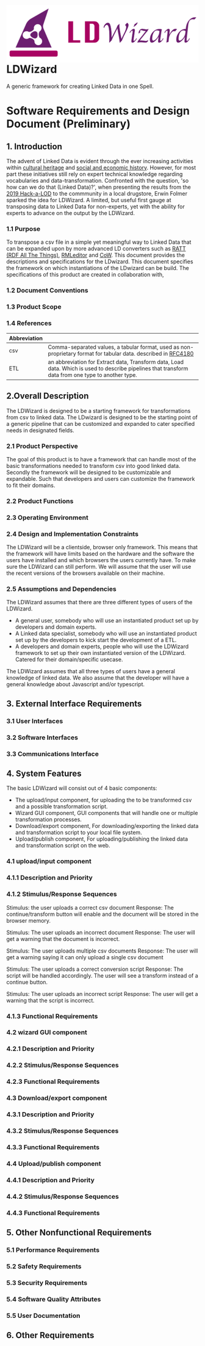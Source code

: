 <img src="/docs/img/LDWizard.png" align="right">

# LDWizard

A generic framework for creating Linked Data in one Spell.

# Software Requirements and Design Document (Preliminary)

## 1. Introduction
The advent of Linked Data is evident through the ever increasing activities within [cultural heritage](https://www.netwerkdigitaalerfgoed.nl/tag/linked-open-data/) and [social and economic history](https://stories.datalegend.net). However, for most part these initiatives still rely on expert technical knowledge regarding vocabularies and data-transformation. Confronted with the question, 'so how can we do that (Linked Data)?', when presenting the results from the [2019 Hack-a-LOD](https://hackalod.com/index.php/2019/12/24/teams-en-resultaten-2019/) to the commmunity in a local drugstore, Erwin Folmer sparked the idea for LDWizard. A limited, but useful first gauge at transposing data to Linked Data for non-experts, yet with the ability for experts to advance on the output by the LDWizard.

### 1.1 Purpose

To transpose a csv file in a simple yet meaningful way to Linked Data that can be expanded upon by more advanced LD converters such as [RATT (RDF All The Things)](https://www.npmjs.com/package/@triply/ratt), [RMLeditor](https://rml.io/tools/rmleditor/) and [CoW](https://github.com/clariah/cow/wiki). This document provides the descriptions and specifications for the LDwizard. This document specifies the framework on which instantiations of the LDwizard can be build. The specifications of this product are created in collaboration with,  

### 1.2 Document Conventions

### 1.3 Product Scope

### 1.4 References

| Abbreviation |   	                                                                                                                                                      |
|---	         |---	                                                                                                                                                      |
| csv        	 | Comma-separated values, a tabular format, used as non-proprietary format for tabular data. described in [RFC4180](https://tools.ietf.org/html/rfc4180)  	|
| ETL          | an abbreviation for Extract data, Transform data, Load data. Which is used to describe pipelines that transform data from one type to another type. 	    |


## 2.Overall Description

The LDWizard is designed to be a starting framework for transformations from csv to linked data. The LDwizard is designed to be the starting point of a generic pipeline that can be customized and expanded to cater specified needs in designated fields.  

### 2.1 Product Perspective

The goal of this product is to have a framework that can handle most of the basic transformations needed to transform csv into good linked data. Secondly the framework will be designed to be customizable and expandable. Such that developers and users can customize the framework to fit their domains.

### 2.2 Product Functions

### 2.3 Operating Environment

### 2.4 Design and Implementation Constraints

The LDWizard will be a clientside, browser only framework. This means that the framework will have limits based on the hardware and the software the users have installed and which browsers the users currently have.
To make sure the LDWizard can still perform. We will assume that the user will use the recent versions of the browsers available on their machine.

### 2.5 Assumptions and Dependencies

The LDWizard assumes that there are three different types of users of the LDWizard.
 - A general user, somebody who will use an instantiated product set up by developers and domain experts.
 - A Linked data specialist, somebody who will use an instantiated product set up by the developers to kick start the development of a ETL.
 - A developers and domain experts, people who will use the LDWizard framework to set up their own instantiated version of the LDWizard. Catered for their domain/specific usecase.

The LDWizard assumes that all three types of users have a general knowledge of linked data. We also assume that the developer will have a general knowledge about Javascript and/or typescript.

## 3. External Interface Requirements

### 3.1 User Interfaces

### 3.2 Software Interfaces

### 3.3 Communications Interface

## 4. System Features

The basic LDWizard will consist out of 4 basic components:
 - The upload/input component, for uploading the to be transformed csv and a possible transformation script.
 - Wizard GUI component, GUI components that will handle one or multiple transformation processes.
 - Download/export component, For downloading/exporting the linked data and transformation script to your local file system.
 - Upload/publish component, For uploading/publishing the linked data and transformation script on the web.

### 4.1 upload/input component

### 4.1.1 Description and Priority

### 4.1.2 Stimulus/Response Sequences

Stimulus: the user uploads a correct csv document
Response: The continue/transform button will enable and the document will be stored in the browser memory.

Stimulus: The user uploads an incorrect document
Response: The user will get a warning that the document is incorrect.

Stimulus: The user uploads multiple csv documents
Response: The user will get a warning saying it can only upload a single csv document

Stimulus: The user uploads a correct conversion script
Response: The script will be handled accordingly. The user will see a transform instead of a continue button.

Stimulus: The user uploads an incorrect script
Response: The user will get a warning that the script is incorrect.

### 4.1.3 Functional Requirements

### 4.2 wizard GUI component

### 4.2.1 Description and Priority

### 4.2.2 Stimulus/Response Sequences

### 4.2.3 Functional Requirements

### 4.3 Download/export component

### 4.3.1 Description and Priority

### 4.3.2 Stimulus/Response Sequences

### 4.3.3 Functional Requirements

### 4.4 Upload/publish component

### 4.4.1 Description and Priority

### 4.4.2 Stimulus/Response Sequences

### 4.4.3 Functional Requirements

## 5. Other Nonfunctional Requirements

### 5.1 Performance Requirements

### 5.2 Safety Requirements

### 5.3 Security Requirements

### 5.4 Software Quality Attributes

### 5.5 User Documentation

## 6. Other Requirements

